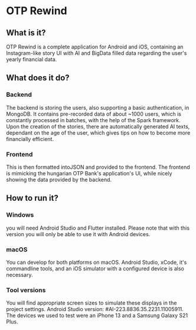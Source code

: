 # OTP Rewind

## What is it?
OTP Rewind is a complete application for Android and iOS, 
containing an Instagram-like story UI with AI and BigData filled data regarding the user's yearly financial data. 

## What does it do?
### Backend
The backend is storing the users, also supporting a basic authentication, in MongoDB. It contains pre-recorded data of
about ~1000 users, which is constantly processed in batches, with the help of the Spark framework. 
Upon the creation of the stories, there are automatically generated AI texts, dependant on the age of the user,
which gives tips on how to become more financially efficient.

### Frontend
This is then formatted intoJSON and provided to the frontend.
The frontend is mimicking the hungarian OTP Bank's application's UI, while nicely showing the data
provided by the backend.

## How to run it?
### Windows 
you will need Android Studio and Flutter installed. Please note that with this version you will only be able to use it with Android devices.

### macOS
You can develop for both platforms on macOS.
Android Studio, xCode, it's commandline tools, and an iOS simulator with a configured device is also necessary.

### Tool versions
You will find appropriate screen sizes to simulate these displays in the project settings.
Android Studio version: #AI-223.8836.35.2231.11005911.
The devices we used to test were an iPhone 13 and a Samsung Galaxy S21 Plus.